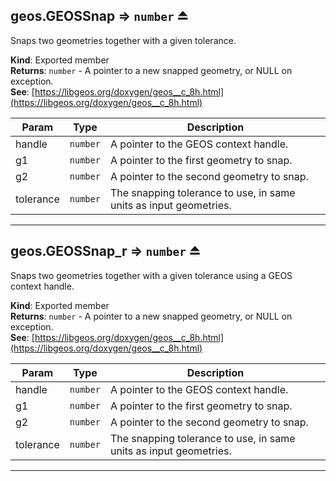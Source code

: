 <a name="exp_module_geos--geos.GEOSSnap"></a>

## geos.GEOSSnap ⇒ <code>number</code> ⏏
Snaps two geometries together with a given tolerance.

**Kind**: Exported member  
**Returns**: <code>number</code> - A pointer to a new snapped geometry, or NULL on exception.  
**See**: [https://libgeos.org/doxygen/geos__c_8h.html](https://libgeos.org/doxygen/geos__c_8h.html)  

| Param | Type | Description |
| --- | --- | --- |
| handle | <code>number</code> | A pointer to the GEOS context handle. |
| g1 | <code>number</code> | A pointer to the first geometry to snap. |
| g2 | <code>number</code> | A pointer to the second geometry to snap. |
| tolerance | <code>number</code> | The snapping tolerance to use, in same units as input geometries. |


---
<a name="exp_module_geos--geos.GEOSSnap_r"></a>

## geos.GEOSSnap\_r ⇒ <code>number</code> ⏏
Snaps two geometries together with a given tolerance using a GEOS context handle.

**Kind**: Exported member  
**Returns**: <code>number</code> - A pointer to a new snapped geometry, or NULL on exception.  
**See**: [https://libgeos.org/doxygen/geos__c_8h.html](https://libgeos.org/doxygen/geos__c_8h.html)  

| Param | Type | Description |
| --- | --- | --- |
| handle | <code>number</code> | A pointer to the GEOS context handle. |
| g1 | <code>number</code> | A pointer to the first geometry to snap. |
| g2 | <code>number</code> | A pointer to the second geometry to snap. |
| tolerance | <code>number</code> | The snapping tolerance to use, in same units as input geometries. |


---
